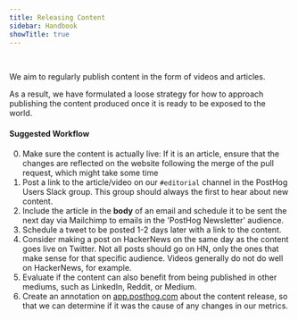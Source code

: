 ```yaml
---
title: Releasing Content
sidebar: Handbook
showTitle: true
---
```


<br />

We aim to regularly publish content in the form of videos and articles. 

As a result, we have formulated a loose strategy for how to approach publishing the content produced once it is ready to be exposed to the world.

#### Suggested Workflow

0. Make sure the content is actually live: If it is an article, ensure that the changes are reflected on the website following the merge of the pull request, which might take some time
1. Post a link to the article/video on our `#editorial` channel in the PostHog Users Slack group. This group should always the first to hear about new content.
2. Include the article in the **body** of an email and schedule it to be sent the next day via Mailchimp to emails in the 'PostHog Newsletter' audience. 
3. Schedule a tweet to be posted 1-2 days later with a link to the content.
4. Consider making a post on HackerNews on the same day as the content goes live on Twitter. Not all posts should go on HN, only the ones that make sense for that specific audience. Videos generally do not do well on HackerNews, for example.
5. Evaluate if the content can also benefit from being published in other mediums, such as LinkedIn, Reddit, or Medium.
6. Create an annotation on [app.posthog.com](https://app.posthog.com) about the content release, so that we can determine if it was the cause of any changes in our metrics.

